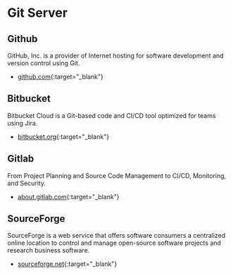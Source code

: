 # Git Server

## Github

GitHub, Inc. is a provider of Internet hosting for software development and version control using Git.

- [github.com](https://github.com/){:target="_blank"}

## Bitbucket

Bitbucket Cloud is a Git-based code and CI/CD tool optimized for teams using Jira.

- [bitbucket.org](https://bitbucket.org/){:target="_blank"}

## Gitlab

From Project Planning and Source Code Management to CI/CD, Monitoring, and Security.

- [about.gitlab.com](https://about.gitlab.com/){:target="_blank"}

## SourceForge

SourceForge is a web service that offers software consumers a centralized online location to control and manage open-source software projects and research business software.

- [sourceforge.net](https://sourceforge.net/){:target="_blank"}
